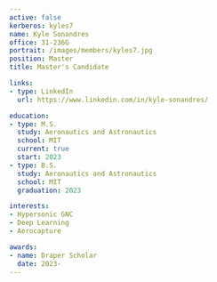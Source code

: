 ```yaml
---
active: false
kerberos: kyles7
name: Kyle Sonandres
office: 31-236G
portrait: /images/members/kyles7.jpg
position: Master
title: Master's Candidate

links:
- type: LinkedIn
  url: https://www.linkedin.com/in/kyle-sonandres/

education:
- type: M.S.
  study: Aeronautics and Astronautics
  school: MIT
  current: true
  start: 2023
- type: B.S.
  study: Aeronautics and Astronautics
  school: MIT
  graduation: 2023

interests:
- Hypersonic GNC
- Deep Learning
- Aerocapture

awards:
- name: Draper Scholar
  date: 2023-
--- 
```

